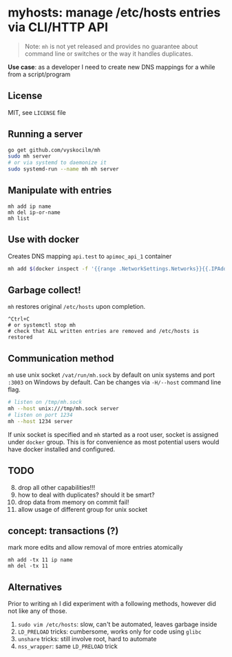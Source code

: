 # myhosts: manage /etc/hosts entries via CLI/HTTP API

> Note: `mh` is not yet released and provides no guarantee about command line
> or switches or the way it handles duplicates.

**Use case**: as a developer I need to create new DNS mappings for a while from
a script/program

## License

MIT, see `LICENSE` file


## Running a server

```sh
go get github.com/vyskocilm/mh
sudo mh server
# or via systemd to daemonize it
sudo systemd-run --name mh mh server
```

## Manipulate with entries
```
mh add ip name
mh del ip-or-name
mh list
```

## Use with docker

Creates DNS mapping `api.test` to `apimoc_api_1` container

```sh
mh add $(docker inspect -f '{{range .NetworkSettings.Networks}}{{.IPAddress}}{{end}}' apimock_api_1) api.test
```

## Garbage collect!

`mh` restores original `/etc/hosts` upon completion.

```
^Ctrl+C
# or systemctl stop mh
# check that ALL written entries are removed and /etc/hosts is restored
```

## Communication method

`mh` use unix socket `/vat/run/mh.sock` by default on unix systems and port
`:3003` on Windows by default. Can be changes via `-H/--host` command line
flag.

```sh
# listen on /tmp/mh.sock
mh --host unix:///tmp/mh.sock server
# listen on port 1234
mh --host 1234 server
```

If unix socket is specified and `mh` started as a root user, socket is assigned
under `docker` group. This is for convenience as most potential users would
have docker installed and configured.

## TODO
8. drop all other capabilities!!!
9. how to deal with duplicates? should it be smart?
10. drop data from memory on commit fail!
11. allow usage of different group for unix socket

## concept: transactions (?)

mark more edits and allow removal of more entries atomically

```
mh add -tx 11 ip name
mh del -tx 11
```

## Alternatives

Prior to writing `mh` I did experiment with a following methods, however did
not like any of those.

1. `sudo vim /etc/hosts`: slow, can't be automated, leaves garbage inside
2. `LD_PRELOAD` tricks: cumbersome, works only for code using `glibc`
3. `unshare` tricks: still involve root, hard to automate
4. `nss_wrapper`: same `LD_PRELOAD` trick
